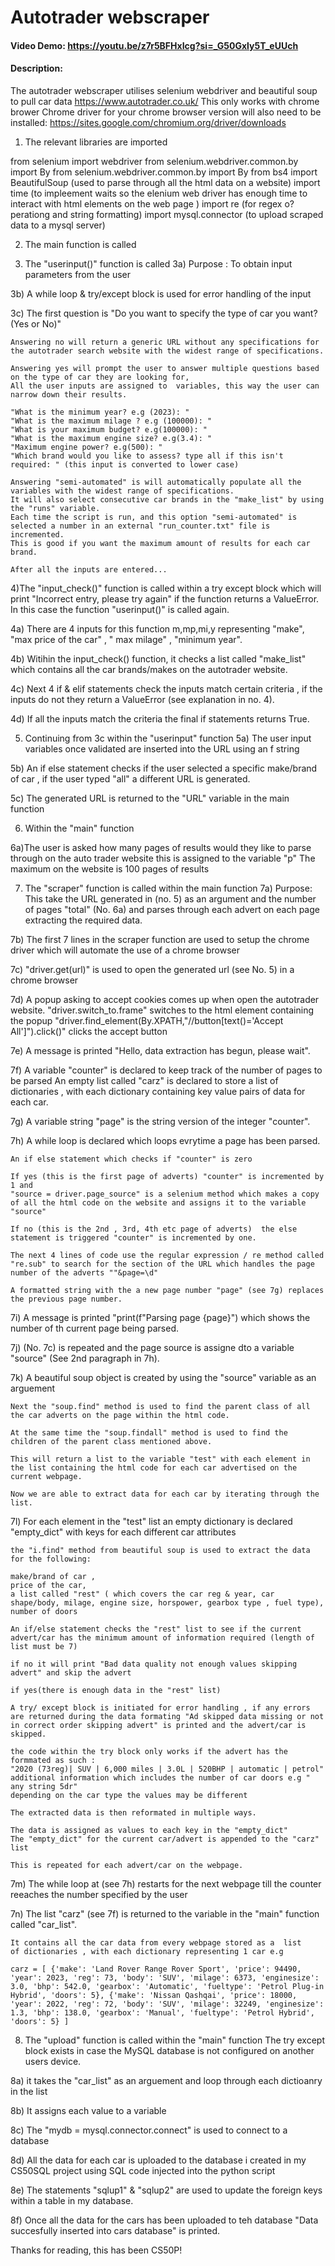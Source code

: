 # Autotrader webscraper
#### Video Demo:  <https://youtu.be/z7r5BFHxIcg?si=_G50Gxly5T_eUUch>
#### Description:
The autotrader webscraper utilises selenium webdriver and beautiful soup to pull car data https://www.autotrader.co.uk/
This only works with chrome brower
Chrome driver for your chrome browser version will also need to be installed: https://sites.google.com/chromium.org/driver/downloads

1) The relevant libraries are imported

from selenium import webdriver 
from selenium.webdriver.common.by import By
from selenium.webdriver.common.by import By 
from bs4 import BeautifulSoup (used to parse through all the html data on a website)
import time (to impleement waits so the elenium web driver has enough time to interact with html elements on the web page )
import re  (for regex o?perationg and string formatting)
import mysql.connector (to upload scraped data to a mysql server)

2) The main function is called

3) The "userinput()" function is called 
3a) Purpose : To obtain  input parameters from the user

3b) A while loop & try/except block is used for error handling of the input

3c) The first question is "Do you want to specify the type of car you want? (Yes or No)"

    Answering no will return a generic URL without any specifications for the autotrader search website with the widest range of specifications.

    Answering yes will prompt the user to answer multiple questions based on the type of car they are looking for, 
    All the user inputs are assigned to  variables, this way the user can narrow down their results.

    "What is the minimum year? e.g (2023): "
    "What is the maximum milage ? e.g (100000): "
    "What is your maximum budget? e.g(100000): "
    "What is the maximum engine size? e.g(3.4): "
    "Maximum engine power? e.g(500): "
    "Which brand would you like to assess? type all if this isn't required: " (this input is converted to lower case)

    Answering "semi-automated" is will automatically populate all the variables with the widest range of specifications.
    It will also select consecutive car brands in the "make_list" by using the "runs" variable. 
    Each time the script is run, and this option "semi-automated" is selected a number in an external "run_counter.txt" file is incremented. 
    This is good if you want the maximum amount of results for each car brand. 

    After all the inputs are entered...

4)The "input_check()" function is called within a try except block which will print "Incorrect entry, please try again" if the function returns a ValueError. In this case the function "userinput()" is called again.

4a) There are 4 inputs for this function m,mp,mi,y representing "make", "max price of the car" , " max milage" , "minimum year".

4b) Witihin the input_check() function, it checks a list called "make_list"  which contains all the car brands/makes on the autotrader website.

4c) Next 4 if & elif statements check the inputs match certain criteria , if the inputs do not they return a ValueError (see explanation in no. 4).

4d) If all the inputs match the criteria the final if statements returns True.


5) Continuing from 3c within the "userinput" function
5a) The user input variables once validated are inserted into the URL using an f string

5b) An if else statement checks if the user selected a specific make/brand of car , if the user typed "all" a different URL is generated.

5c) The generated URL is returned to the "URL" variable in the main function

6) Within the "main" function

6a)The user is asked how many pages of results would they like to parse through on the auto trader website this is assigned to the variable "p"
   The maximum on the website is 100 pages of results 

7) The "scraper" function is called within the main function
7a) Purpose: This take the URL generated in (no. 5) as an argument  and the number of pages "total" (No. 6a) and parses through each advert on each page extracting the required data.

7b) The first 7 lines in the scraper function are used to setup the chrome driver which will automate the use of a chrome browser

7c) "driver.get(url)" is used to  open the generated url (see No. 5) in a chrome browser

7d) A popup asking to accept cookies comes up when open the autotrader website.
    "driver.switch_to.frame" switches to the html element containing the popup
    "driver.find_element(By.XPATH,"//button[text()='Accept All']").click()" clicks the accept button

7e) A message is printed "Hello, data extraction has begun, please wait".

7f) A variable "counter" is declared to keep track of the number of pages to be parsed
    An empty list called "carz" is declared to store a list of dictionaries , with each dictionary containing key value pairs of data for each car.

7g) A variable string "page" is the string version of the integer "counter".

7h) A while loop is declared which loops evrytime a page has been parsed.

    An if else statement which checks if "counter" is zero

    If yes (this is the first page of adverts) "counter" is incremented by 1 and 
    "source = driver.page_source" is a selenium method which makes a copy of all the html code on the website and assigns it to the variable "source"

    If no (this is the 2nd , 3rd, 4th etc page of adverts)  the else statement is triggered "counter" is incremented by one.
   
    The next 4 lines of code use the regular expression / re method called "re.sub" to search for the section of the URL which handles the page number of the adverts ""&page=\d"

    A formatted string with the a new page number "page" (see 7g) replaces the previous page number.

7i) A message is printed "print(f"Parsing page {page}") which shows the number of th current page being parsed.

7j) (No. 7c) is repeated and the page source is assigne dto a variable "source" (See 2nd paragraph in 7h).

7k) A beautiful soup object is created by using the "source" variable as an arguement
    
    Next the "soup.find" method is used to find the parent class of all the car adverts on the page within the html code.

    At the same time the "soup.findall" method is used to find the children of the parent class mentioned above. 

    This will return a list to the variable "test" with each element in the list containing the html code for each car advertised on the current webpage.

    Now we are able to extract data for each car by iterating through the list.

7l) For each element in the "test" list 
    an empty dictionary is declared "empty_dict" with keys for each different car attributes

    the "i.find" method from beautiful soup is used to extract the data for the following:

    make/brand of car , 
    price of the car, 
    a list called "rest" ( which covers the car reg & year, car shape/body, milage, engine size, horspower, gearbox type , fuel type),
    number of doors

    An if/else statement checks the "rest" list to see if the current advert/car has the minimum amount of information required (length of list must be 7) 
    
    if no it will print "Bad data quality not enough values skipping advert" and skip the advert

    if yes(there is enough data in the "rest" list)
 
    A try/ except block is initiated for error handling , if any errors are returned during the data formating "Ad skipped data missing or not in correct order skipping advert" is printed and the advert/car is skipped.

    the code within the try block only works if the advert has the formmated as such :
    "2020 (73reg)| SUV | 6,000 miles | 3.0L | 520BHP | automatic | petrol" 
    additional information which includes the number of car doors e.g " any string 5dr"
    depending on the car type the values may be different

    The extracted data is then reformated in multiple ways.
    
    The data is assigned as values to each key in the "empty_dict"
    The "empty_dict" for the current car/advert is appended to the "carz" list

    This is repeated for each advert/car on the webpage. 

7m) The while loop at (see 7h) restarts for the next webpage till the counter reeaches the number specified by the user 

7n) The list "carz" (see 7f) is returned to the variable in the "main" function called "car_list".

    It contains all the car data from every webpage stored as a  list     of dictionaries , with each dictionary representing 1 car e.g 
    
    carz = [ {'make': 'Land Rover Range Rover Sport', 'price': 94490, 'year': 2023, 'reg': 73, 'body': 'SUV', 'milage': 6373, 'enginesize': 3.0, 'bhp': 542.0, 'gearbox': 'Automatic', 'fueltype': 'Petrol Plug-in Hybrid', 'doors': 5}, {'make': 'Nissan Qashqai', 'price': 18000, 'year': 2022, 'reg': 72, 'body': 'SUV', 'milage': 32249, 'enginesize': 1.3, 'bhp': 138.0, 'gearbox': 'Manual', 'fueltype': 'Petrol Hybrid', 'doors': 5} ]

8) The "upload" function is called within the "main" function
   The try except block exists in case the MySQL database is not configured on another users device.

8a) it takes the "car_list" as an arguement and loop through each dictioanry in the list

8b) It assigns each value to a variable 

8c) The "mydb = mysql.connector.connect" is used to connect to a database

8d) All the data for each car is uploaded to the database i created in my CS50SQL project  using SQL code injected into the python script

8e) The statements "sqlup1" & "sqlup2" are used to update the foreign keys within a table in my database.

8f) Once all the data for the cars has been uploaded to teh database "Data succesfully inserted into cars database" is printed.

Thanks for reading, this has been CS50P!


